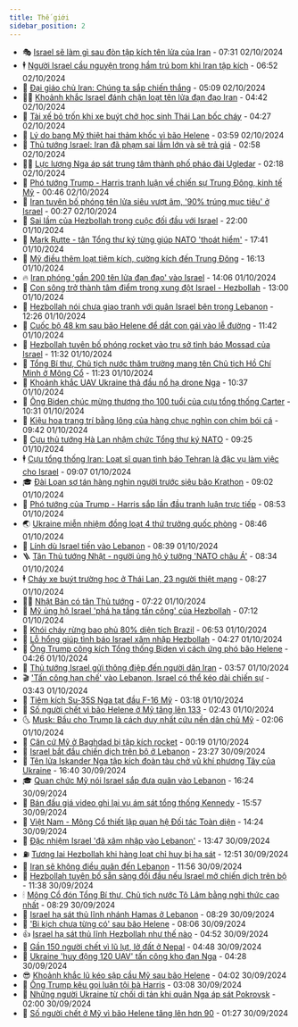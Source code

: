 ```yaml
---
title: Thế giới
sidebar_position: 2
---
```


<!-- vnexpress-the-gioi:START -->
- 🎭 [Israel sẽ làm gì sau đòn tập kích tên lửa của Iran](https://vnexpress.net/israel-se-lam-gi-sau-don-tap-kich-ten-lua-cua-iran-4799200.html) - 07:31 02/10/2024
- 🕴 [Người Israel cầu nguyện trong hầm trú bom khi Iran tập kích](https://vnexpress.net/nguoi-israel-cau-nguyen-trong-ham-tru-bom-khi-iran-tap-kich-4799230.html) - 06:52 02/10/2024
- 🤭 [Đại giáo chủ Iran: Chúng ta sắp chiến thắng](https://vnexpress.net/dai-giao-chu-iran-chung-ta-sap-chien-thang-4799337.html) - 05:09 02/10/2024
- 🧑‍💻 [Khoảnh khắc Israel đánh chặn loạt tên lửa đạn đạo Iran](https://vnexpress.net/khoanh-khac-israel-danh-chan-loat-ten-lua-dan-dao-iran-4799221.html) - 04:42 02/10/2024
- 🦏 [Tài xế bỏ trốn khi xe buýt chở học sinh Thái Lan bốc cháy](https://vnexpress.net/tai-xe-bo-tron-khi-xe-buyt-cho-hoc-sinh-thai-lan-boc-chay-4799250.html) - 04:27 02/10/2024
- 🦒 [Lý do bang Mỹ thiệt hại thảm khốc vì bão Helene](https://vnexpress.net/ly-do-bang-my-thiet-hai-tham-khoc-vi-bao-helene-4798943.html) - 03:59 02/10/2024
- 🌈 [Thủ tướng Israel: Iran đã phạm sai lầm lớn và sẽ trả giá](https://vnexpress.net/thu-tuong-israel-iran-da-pham-sai-lam-lon-va-se-tra-gia-4799188.html) - 02:58 02/10/2024
- 🧑‍🏫 [Lực lượng Nga áp sát trung tâm thành phố pháo đài Ugledar](https://vnexpress.net/luc-luong-nga-ap-sat-trung-tam-thanh-pho-phao-dai-ugledar-4799198.html) - 02:18 02/10/2024
- 🐲 [Phó tướng Trump - Harris tranh luận về chiến sự Trung Đông, kinh tế Mỹ](https://vnexpress.net/pho-tuong-trump-harris-tranh-luan-ve-chien-su-trung-dong-kinh-te-my-4799189-tong-thuat.html) - 00:46 02/10/2024
- 🦒 [Iran tuyên bố phóng tên lửa siêu vượt âm, &#39;90% trúng mục tiêu&#39; ở Israel](https://vnexpress.net/iran-tuyen-bo-phong-ten-lua-sieu-vuot-am-90-trung-muc-tieu-o-israel-4799178.html) - 00:27 02/10/2024
- 🐻 [Sai lầm của Hezbollah trong cuộc đối đầu với Israel](https://vnexpress.net/sai-lam-cua-hezbollah-trong-cuoc-doi-dau-voi-israel-4798357.html) - 22:00 01/10/2024
- 🚀 [Mark Rutte - tân Tổng thư ký từng giúp NATO &#39;thoát hiểm&#39;](https://vnexpress.net/mark-rutte-tan-tong-thu-ky-tung-giup-nato-thoat-hiem-4762966.html) - 17:41 01/10/2024
- 🥰 [Mỹ điều thêm loạt tiêm kích, cường kích đến Trung Đông](https://vnexpress.net/my-dieu-them-loat-tiem-kich-cuong-kich-den-trung-dong-4799154.html) - 16:13 01/10/2024
- 🔥 [Iran phóng &#39;gần 200 tên lửa đạn đạo&#39; vào Israel](https://vnexpress.net/iran-phong-gan-200-ten-lua-dan-dao-vao-israel-4799133.html) - 14:06 01/10/2024
- 🥳 [Con sông trở thành tâm điểm trong xung đột Israel - Hezbollah](https://vnexpress.net/con-song-tro-thanh-tam-diem-trong-xung-dot-israel-hezbollah-4798886.html) - 13:00 01/10/2024
- 💼 [Hezbollah nói chưa giao tranh với quân Israel bên trong Lebanon](https://vnexpress.net/hezbollah-noi-chua-giao-tranh-voi-quan-israel-ben-trong-lebanon-4799108.html) - 12:26 01/10/2024
- 🤡 [Cuốc bộ 48 km sau bão Helene để dắt con gái vào lễ đường](https://vnexpress.net/cuoc-bo-48-km-sau-bao-helene-de-dat-con-gai-vao-le-duong-4799074.html) - 11:42 01/10/2024
- 🌁 [Hezbollah tuyên bố phóng rocket vào trụ sở tình báo Mossad của Israel](https://vnexpress.net/hezbollah-tuyen-bo-phong-rocket-vao-tru-so-tinh-bao-mossad-cua-israel-4799101.html) - 11:32 01/10/2024
- 🤩 [Tổng Bí thư, Chủ tịch nước thăm trường mang tên Chủ tịch Hồ Chí Minh ở Mông Cổ](https://vnexpress.net/tong-bi-thu-chu-tich-nuoc-tham-truong-mang-ten-chu-tich-ho-chi-minh-o-mong-co-4799038.html) - 11:23 01/10/2024
- 🎉 [Khoảnh khắc UAV Ukraine thả đầu nổ hạ drone Nga](https://vnexpress.net/khoanh-khac-uav-ukraine-tha-dau-no-ha-drone-nga-4799036.html) - 10:37 01/10/2024
- 🎉 [Ông Biden chúc mừng thượng thọ 100 tuổi của cựu tổng thống Carter](https://vnexpress.net/ong-biden-chuc-mung-thuong-tho-100-tuoi-cua-cuu-tong-thong-carter-4799075.html) - 10:31 01/10/2024
- 🌁 [Kiệu hoa trang trí bằng lông của hàng chục nghìn con chim bói cá](https://vnexpress.net/kieu-hoa-trang-tri-bang-long-cua-hang-chuc-nghin-con-chim-boi-ca-4798490.html) - 09:42 01/10/2024
- 🌊 [Cựu thủ tướng Hà Lan nhậm chức Tổng thư ký NATO](https://vnexpress.net/cuu-thu-tuong-ha-lan-nham-chuc-tong-thu-ky-nato-4799023.html) - 09:25 01/10/2024
- 🕴 [Cựu tổng thống Iran: Loạt sĩ quan tình báo Tehran là đặc vụ làm việc cho Israel](https://vnexpress.net/cuu-tong-thong-iran-loat-si-quan-tinh-bao-tehran-la-dac-vu-lam-viec-cho-israel-4799039.html) - 09:07 01/10/2024
- 🎓 [Đài Loan sơ tán hàng nghìn người trước siêu bão Krathon](https://vnexpress.net/dai-loan-so-tan-hang-nghin-nguoi-truoc-sieu-bao-krathon-4798974.html) - 09:02 01/10/2024
- 🦩 [Phó tướng của Trump - Harris sắp lần đầu tranh luận trực tiếp](https://vnexpress.net/pho-tuong-cua-trump-harris-sap-lan-dau-tranh-luan-truc-tiep-4798996.html) - 08:53 01/10/2024
- 🌏 [Ukraine miễn nhiệm đồng loạt 4 thứ trưởng quốc phòng](https://vnexpress.net/ukraine-mien-nhiem-dong-loat-4-thu-truong-quoc-phong-4798971.html) - 08:46 01/10/2024
- 🌋 [Lính dù Israel tiến vào Lebanon](https://vnexpress.net/linh-du-israel-tien-vao-lebanon-4798999.html) - 08:39 01/10/2024
- 🪜 [Tân Thủ tướng Nhật - người ủng hộ ý tưởng &#39;NATO châu Á&#39;](https://vnexpress.net/tan-thu-tuong-nhat-nguoi-ung-ho-y-tuong-nato-chau-a-4797747.html) - 08:34 01/10/2024
- 🕴 [Cháy xe buýt trường học ở Thái Lan, 23 người thiệt mạng](https://vnexpress.net/chay-xe-buyt-truong-hoc-o-thai-lan-23-nguoi-thiet-mang-4798977.html) - 08:27 01/10/2024
- 🧑‍🏫 [Nhật Bản có tân Thủ tướng](https://vnexpress.net/nhat-ban-co-tan-thu-tuong-4798966.html) - 07:22 01/10/2024
- 🌮 [Mỹ ủng hộ Israel &#39;phá hạ tầng tấn công&#39; của Hezbollah](https://vnexpress.net/my-ung-ho-israel-pha-ha-tang-tan-cong-cua-hezbollah-4798863.html) - 07:12 01/10/2024
- 🚦 [Khói cháy rừng bao phủ 80% diện tích Brazil](https://vnexpress.net/khoi-chay-rung-bao-phu-80-dien-tich-brazil-4798829.html) - 06:53 01/10/2024
- 💫 [Lỗ hổng giúp tình báo Israel xâm nhập Hezbollah](https://vnexpress.net/lo-hong-giup-tinh-bao-israel-xam-nhap-hezbollah-4798318.html) - 04:27 01/10/2024
- 🤡 [Ông Trump công kích Tổng thống Biden vì cách ứng phó bão Helene](https://vnexpress.net/ong-trump-cong-kich-tong-thong-biden-vi-cach-ung-pho-bao-helene-4798791.html) - 04:26 01/10/2024
- 🦣 [Thủ tướng Israel gửi thông điệp đến người dân Iran](https://vnexpress.net/thu-tuong-israel-gui-thong-diep-den-nguoi-dan-iran-4798831.html) - 03:57 01/10/2024
- 🎬 [&#39;Tấn công hạn chế&#39; vào Lebanon, Israel có thể kéo dài chiến sự](https://vnexpress.net/tan-cong-han-che-vao-lebanon-israel-co-the-keo-dai-chien-su-4798760.html) - 03:43 01/10/2024
- 🎉 [Tiêm kích Su-35S Nga tạt đầu F-16 Mỹ](https://vnexpress.net/tiem-kich-su-35s-nga-tat-dau-f-16-my-4798758.html) - 03:18 01/10/2024
- 🎡 [Số người chết vì bão Helene ở Mỹ tăng lên 133](https://vnexpress.net/so-nguoi-chet-vi-bao-helene-o-my-tang-len-133-4798744.html) - 02:43 01/10/2024
- 🌜 [Musk: Bầu cho Trump là cách duy nhất cứu nền dân chủ Mỹ](https://vnexpress.net/musk-bau-cho-trump-la-cach-duy-nhat-cuu-nen-dan-chu-my-4798755.html) - 02:06 01/10/2024
- 🎡 [Căn cứ Mỹ ở Baghdad bị tập kích rocket](https://vnexpress.net/can-cu-my-o-baghdad-bi-tap-kich-rocket-4798723.html) - 00:19 01/10/2024
- 🤗 [Israel bắt đầu chiến dịch trên bộ ở Lebanon](https://vnexpress.net/israel-bat-dau-chien-dich-tren-bo-o-lebanon-4798722.html) - 23:27 30/09/2024
- 🦩 [Tên lửa Iskander Nga tập kích đoàn tàu chở vũ khí phương Tây của Ukraine](https://vnexpress.net/ten-lua-iskander-nga-tap-kich-doan-tau-cho-vu-khi-phuong-tay-cua-ukraine-4798647.html) - 16:40 30/09/2024
- 🎓 [Quan chức Mỹ nói Israel sắp đưa quân vào Lebanon](https://vnexpress.net/quan-chuc-my-noi-israel-sap-dua-quan-vao-lebanon-4798700.html) - 16:24 30/09/2024
- 🌁 [Bán đấu giá video ghi lại vụ ám sát tổng thống Kennedy](https://vnexpress.net/ban-dau-gia-video-ghi-lai-vu-am-sat-tong-thong-kennedy-4798629.html) - 15:57 30/09/2024
- 🤩 [Việt Nam - Mông Cổ thiết lập quan hệ Đối tác Toàn diện](https://vnexpress.net/viet-nam-mong-co-thiet-lap-quan-he-doi-tac-toan-dien-4798682.html) - 14:24 30/09/2024
- 👹 [Đặc nhiệm Israel &#39;đã xâm nhập vào Lebanon&#39;](https://vnexpress.net/dac-nhiem-israel-da-xam-nhap-vao-lebanon-4798677.html) - 13:47 30/09/2024
- ⛽️ [Tương lai Hezbollah khi hàng loạt chỉ huy bị hạ sát](https://vnexpress.net/tuong-lai-hezbollah-khi-hang-loat-chi-huy-bi-ha-sat-4798372.html) - 12:51 30/09/2024
- 🚀 [Iran sẽ không điều quân đến Lebanon](https://vnexpress.net/iran-se-khong-dieu-quan-den-lebanon-4798661.html) - 11:56 30/09/2024
- 🎡 [Hezbollah tuyên bố sẵn sàng đối đầu nếu Israel mở chiến dịch trên bộ](https://vnexpress.net/hezbollah-tuyen-bo-san-sang-doi-dau-neu-israel-mo-chien-dich-tren-bo-4798652.html) - 11:38 30/09/2024
- 🕯 [Mông Cổ đón Tổng Bí thư, Chủ tịch nước Tô Lâm bằng nghi thức cao nhất](https://vnexpress.net/mong-co-don-tong-bi-thu-chu-tich-nuoc-to-lam-bang-nghi-thuc-cao-nhat-4798564.html) - 08:29 30/09/2024
- 🐻 [Israel hạ sát thủ lĩnh nhánh Hamas ở Lebanon](https://vnexpress.net/israel-ha-sat-thu-linh-nhanh-hamas-o-lebanon-4798549.html) - 08:29 30/09/2024
- 🚦 [&#39;Bi kịch chưa từng có&#39; sau bão Helene](https://vnexpress.net/bi-kich-chua-tung-co-sau-bao-helene-4798393.html) - 08:06 30/09/2024
- 👍 [Israel hạ sát thủ lĩnh Hezbollah như thế nào](https://vnexpress.net/israel-ha-sat-thu-linh-hezbollah-nhu-the-nao-4798374.html) - 04:52 30/09/2024
- 🚀 [Gần 150 người chết vì lũ lụt, lở đất ở Nepal](https://vnexpress.net/gan-150-nguoi-chet-vi-lu-lut-lo-dat-o-nepal-4798470.html) - 04:48 30/09/2024
- 🌮 [Ukraine &#39;huy động 120 UAV&#39; tấn công kho đạn Nga](https://vnexpress.net/ukraine-huy-dong-120-uav-tan-cong-kho-dan-nga-4798429.html) - 04:28 30/09/2024
- 😎 [Khoảnh khắc lũ kéo sập cầu Mỹ sau bão Helene](https://vnexpress.net/khoanh-khac-lu-keo-sap-cau-my-sau-bao-helene-4798419.html) - 04:02 30/09/2024
- 🐲 [Ông Trump kêu gọi luận tội bà Harris](https://vnexpress.net/ong-trump-keu-goi-luan-toi-ba-harris-4798352.html) - 03:08 30/09/2024
- 💫 [Những người Ukraine từ chối di tản khi quân Nga áp sát Pokrovsk](https://vnexpress.net/nhung-nguoi-ukraine-tu-choi-di-tan-khi-quan-nga-ap-sat-pokrovsk-4796821.html) - 02:00 30/09/2024
- 👀 [Số người chết ở Mỹ vì bão Helene tăng lên hơn 90](https://vnexpress.net/so-nguoi-chet-o-my-vi-bao-helene-tang-len-hon-90-4798343.html) - 01:27 30/09/2024<!-- vnexpress-the-gioi:END -->